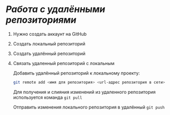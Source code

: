 # ***Работа с удалёнными репозиториями***

1. Нужно создать аккаунт на GitHub
2. Создать локальный репозиторий
3. Создать удалённый репозиторий
4. Связать удаленный репозиторий с локальным

   Добавить удалённый репозиторий к локальному проекту:
   ```Bash
   git remote add <имя для репозитория> <url-адрес репозитория в сети>
   ```
   Для получения и слияния изменений из удаленного репозитория используется команда `git pull`

   Отправить изменения локального репозитория в удалённый `git push`

   

